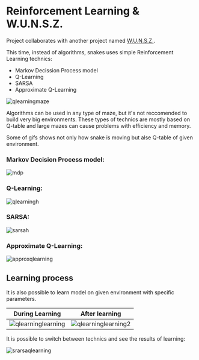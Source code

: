 # Reinforcement Learning & W.U.N.S.Z.

Project collaborates with another project named [W.U.N.S.Z.](https://github.com/3elk4/W.U.N.S.Z.).

This time, instead of algorithms, snakes uses simple Reinforcement Learning technics:
 - Markov Decission Process model
 - Q-Learning
 - SARSA
 - Approximate Q-Learning

![qlearningmaze](https://github.com/3elk4/Reinforcement-Learning/assets/33397049/146d30a9-397c-4cc1-b786-1f6976a45eb8)

Algorithms can be used in any type of maze, but it's not reccomended to build very big environments. These types of technics are mostly based on Q-table and large mazes can cause problems with efficiency and memory.

Some of gifs shows not only how snake is moving but alse Q-table of given environment.

### Markov Decision Process model:

![mdp](https://github.com/3elk4/Reinforcement-Learning/assets/33397049/e3470088-ffe4-4d92-832f-20172f427a6a)

### Q-Learning:

![qlearningh](https://github.com/3elk4/Reinforcement-Learning/assets/33397049/57a62e99-cee9-4bbb-8b2e-88e8b12f6ad6)

### SARSA:

![sarsah](https://github.com/3elk4/Reinforcement-Learning/assets/33397049/b75c8158-4c5f-45dc-a427-5d8f60fd0c50)

### Approximate Q-Learning:

![approxqlearning](https://github.com/3elk4/Reinforcement-Learning/assets/33397049/390aa52e-aee0-472f-bb0f-0cdbd101185b)

## Learning process

It is also possible to learn model on given environment with specific parameters.

| During Learning | After learning |
|-----------------|----------------|
|![qlearninglearning](https://github.com/3elk4/Reinforcement-Learning/assets/33397049/587aa15f-ccc9-41a9-8a20-5fbd65102869) | ![qlearninglearning2](https://github.com/3elk4/Reinforcement-Learning/assets/33397049/e4dfb6af-86dc-49f5-aa3c-540d5cfec0b2) |

It is possible to switch between technics and see the results of learning:

![srarsaqlearning](https://github.com/3elk4/Reinforcement-Learning/assets/33397049/94b786b3-a9a7-4905-b866-ec8d11219134)
